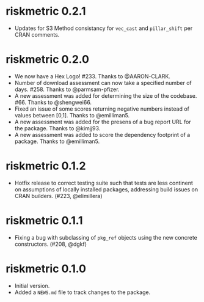 # riskmetric 0.2.1

- Updates for S3 Method consistancy for `vec_cast` and `pillar_shift` per CRAN 
comments.

# riskmetric 0.2.0

- We now have a Hex Logo! #233. Thanks to @AARON-CLARK.
- Number of download assessment can now take a specified number of days. #258. Thanks to @parmsam-pfizer.
- A new assessment was added for determining the size of the codebase. #66. Thanks to @shengwei66.
- Fixed an issue of some scores returning negative numbers instead of values between [0,1]. Thanks to @emilliman5.
- A new assessment was added for the presens of a bug report URL for the package. Thanks to @kimjj93.
- A new assessment was added to score the dependency footprint of a package. Thanks to @emilliman5.

# riskmetric 0.1.2

- Hotfix release to correct testing suite such that tests are less continent on
  assumptions of locally installed packages, addressing build issues on CRAN
  builders. (#223, @elimillera)

# riskmetric 0.1.1

- Fixing a bug with subclassing of `pkg_ref` objects using the new concrete
  constructors. (#208, @dgkf)

# riskmetric 0.1.0

- Initial version.
- Added a `NEWS.md` file to track changes to the package.

